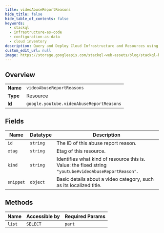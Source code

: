 ```yaml
---
title: videoAbuseReportReasons
hide_title: false
hide_table_of_contents: false
keywords:
  - stackql
  - infrastructure-as-code
  - configuration-as-data
  - cloud inventory
description: Query and Deploy Cloud Infrastructure and Resources using SQL
custom_edit_url: null
image: https://storage.googleapis.com/stackql-web-assets/blog/stackql-blog-post-featured-image.png
---
```

  
    

## Overview
<table><tbody>
<tr><td><b>Name</b></td><td><code>videoAbuseReportReasons</code></td></tr>
<tr><td><b>Type</b></td><td>Resource</td></tr>
<tr><td><b>Id</b></td><td><code>google.youtube.videoAbuseReportReasons</code></td></tr>
</tbody></table>

## Fields
| Name | Datatype | Description |
| ---- | -------- | ----------- |
| `id` | `string` | The ID of this abuse report reason. |
| `etag` | `string` | Etag of this resource. |
| `kind` | `string` | Identifies what kind of resource this is. Value: the fixed string `"youtube#videoAbuseReportReason"`. |
| `snippet` | `object` | Basic details about a video category, such as its localized title. |
## Methods
| Name | Accessible by | Required Params |
| ---- | ------------- | --------------- |
| `list` | `SELECT` | `part` |
